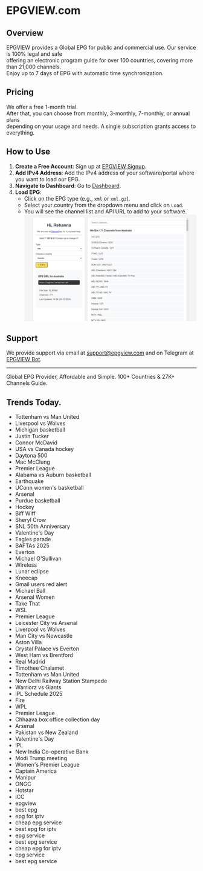 # EPGVIEW.com



## Overview
EPGVIEW provides a Global EPG for public and commercial use. Our service is 100% legal and safe\
offering an electronic program guide for over 100 countries, covering more than 21,000 channels.\
Enjoy up to 7 days of EPG with automatic time synchronization.

## Pricing
We offer a free 1-month trial. \
After that, you can choose from monthly, 3-monthly, 7-monthly, or annual plans \
depending on your usage and needs. A single subscription grants access to everything.

## How to Use
1. **Create a Free Account**: Sign up at [EPGVIEW Signup](https://epgview.com/signup.php).
2. **Add IPv4 Address**: Add the IPv4 address of your software/portal where you want to load our EPG.
3. **Navigate to Dashboard**: Go to [Dashboard](https://epgview.com/dashboard.php).
4. **Load EPG**:
   - Click on the EPG type (e.g., `xml` or `xml.gz`).
   - Select your country from the dropdown menu and click on `Load`.
   - You will see the channel list and API URL to add to your software.
![EPGVIEW](img/dashboard.png)
## Support
We provide support via email at [support@epgview.com](mailto:support@epgview.com) and on Telegram at [EPGVIEW Bot](https://t.me/epgview_bot).

---

Global EPG Provider, Affordable and Simple. 100+ Countries & 27K+ Channels Guide.

## Trends Today.

- Tottenham vs Man United
- Liverpool vs Wolves
- Michigan basketball
- Justin Tucker
- Connor McDavid
- USA vs Canada hockey
- Daytona 500
- Mac McClung
- Premier League
- Alabama vs Auburn basketball
- Earthquake
- UConn women's basketball
- Arsenal
- Purdue basketball
- Hockey
- Biff Wiff
- Sheryl Crow
- SNL 50th Anniversary
- Valentine's Day
- Eagles parade
- BAFTAs 2025
- Everton
- Michael O'Sullivan
- Wireless
- Lunar eclipse
- Kneecap
- Gmail users red alert
- Michael Ball
- Arsenal Women
- Take That
- WSL
- Premier League
- Leicester City vs Arsenal
- Liverpool vs Wolves
- Man City vs Newcastle
- Aston Villa
- Crystal Palace vs Everton
- West Ham vs Brentford
- Real Madrid
- Timothee Chalamet
- Tottenham vs Man United
- New Delhi Railway Station Stampede
- Warriorz vs Giants
- IPL Schedule 2025
- Fire
- WPL
- Premier League
- Chhaava box office collection day
- Arsenal
- Pakistan vs New Zealand
- Valentine's Day
- IPL
- New India Co-operative Bank
- Modi Trump meeting
- Women's Premier League
- Captain America
- Manipur
- ONGC
- Hotstar
- ICC
- epgview
- best epg
- epg for iptv
- cheap epg service
- best epg for iptv
- epg service
- best epg service
- cheap epg for iptv
- epg service
- best epg service
